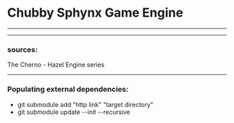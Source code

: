 # Chubby Sphynx Game Engine
<hr>
<hr>

### sources:
The Cherno - Hazel Engine series


<hr>

### Populating external dependencies:
- git submodule add "http link" "target directory"
- git submodule update --init --recursive
